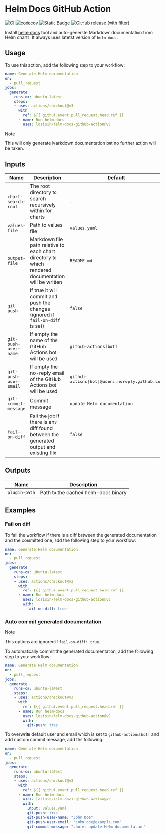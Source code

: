 # Helm Docs GitHub Action

[![CI](https://github.com/losisin/helm-docs-github-action/actions/workflows/ci.yaml/badge.svg?branch=main)](https://github.com/losisin/helm-docs-github-action/actions/workflows/ci.yaml)
[![codecov](https://codecov.io/gh/losisin/helm-docs-github-action/graph/badge.svg?token=0QQVCFJH84)](https://codecov.io/gh/losisin/helm-docs-github-action)
[![Static Badge](https://img.shields.io/badge/licence%20-%20MIT-green)](https://github.com/losisin/helm-docs-github-action/blob/main/LICENSE)
[![GitHub release (with filter)](https://img.shields.io/github/v/release/losisin/helm-docs-github-action)](https://github.com/losisin/helm-docs-github-action/releases)

Install [helm-docs](https://github.com/norwoodj/helm-docs) tool and auto-generate Markdown documentation from Helm charts. It always uses latetst version of `helm-docs`.

## Usage

To use this action, add the following step to your workflow:

```yaml
name: Generate Helm documentation
on:
  - pull_request
jobs:
  generate:
    runs-on: ubuntu-latest
    steps:
    - uses: actions/checkout@v3
      with:
        ref: ${{ github.event.pull_request.head.ref }}
      - name: Run helm-docs
        uses: losisin/helm-docs-github-action@v1
```

> [!NOTE]
> This will only generate Markdown documentation but no further action will be taken.

## Inputs

| Name | Description | Default | Required |
|------|-------------|---------|----------|
| `chart-search-root` | The root directory to search recursively within for charts | `.` | false |
| `values-file` | Path to values file | `values.yaml` | false |
| `output-file` | Markdown file path relative to each chart directory to which rendered documentation will be written | `README.md` | false |
| `git-push` | If true it will commit and push the changes (ignored if `fail-on-diff` is set) | `false` | false |
| `git-push-user-name` | If empty the name of the GitHub Actions bot will be used | `github-actions[bot]` | false |
| `git-push-user-email` | If empty the no-reply email of the GitHub Actions bot will be used | `github-actions[bot]@users.noreply.github.com` | false |
| `git-commit-message` | Commit message | `update Helm documentation` | false |
| `fail-on-diff` | Fail the job if there is any diff found between the generated output and existing file | `false` | false |

## Outputs

| Name | Description |
|------|-------------|
| `plugin-path` | Path to the cached helm-docs binary |

## Examples

### Fail on diff

To fail the workflow if there is a diff between the generated documentation and the committed one, add the following step to your workflow:

```yaml
name: Generate Helm documentation
on:
  - pull_request
jobs:
  generate:
    runs-on: ubuntu-latest
    steps:
    - uses: actions/checkout@v3
      with:
        ref: ${{ github.event.pull_request.head.ref }}
      - name: Run helm-docs
        uses: losisin/helm-docs-github-action@v1
        with:
          fail-on-diff: true
```

### Auto commit generated documentation

> [!NOTE]
> This options are ignored if `fail-on-diff: true`.

To automatically commit the generated documentation, add the following step to your workflow:

```yaml
name: Generate Helm documentation
on:
  - pull_request
jobs:
  generate:
    runs-on: ubuntu-latest
    steps:
    - uses: actions/checkout@v3
      with:
        ref: ${{ github.event.pull_request.head.ref }}
      - name: Run helm-docs
        uses: losisin/helm-docs-github-action@v1
        with:
          git-push: true
```

To overwrite default user and email which is set to `github-actions[bot]` and add custom commit message, add the following:

```yaml
name: Generate Helm documentation
on:
  - pull_request
jobs:
  generate:
    runs-on: ubuntu-latest
    steps:
    - uses: actions/checkout@v3
      with:
        ref: ${{ github.event.pull_request.head.ref }}
      - name: Run helm-docs
        uses: losisin/helm-docs-github-action@v1
        with:
          input: values.yaml
          git-push: true
          git-push-user-name: "John Doe"
          git-push-user-email: "john.doe@example.com"
          git-commit-message: "chore: update Helm documentation"
```
